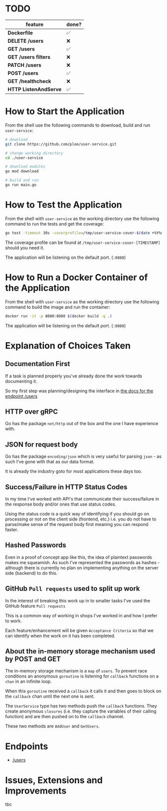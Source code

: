 # TODO

| feature | done? |
| - | - |
| **Dockerfile** | ✅ |
| **DELETE /users** | ❌ |
| **GET /users** | ✅ |
| **GET /users filters** | ❌ |
| **PATCH /users** | ❌ |
| **POST /users** | ✅ |
| **GET /healthcheck** | ❌ |
| **HTTP ListenAndServe** | ✅ |

# How to Start the Application

From the shell use the following commands to download, build and run `user-service`:

```sh
# download
git clone https://github.com/ploe/user-service.git

# change working directory
cd ./user-service

# download modules
go mod download

# build and run
go run main.go
```

# How to Test the Application

From the shell with `user-service` as the working directory use the following command to run the tests and get the coverage:

```sh
go test -timeout 30s -coverprofile=/tmp/user-service-cover-$(date +%Y%m%d%H%M%S) ./...
```

The coverage profile can be found at `/tmp/user-service-cover-[TIMESTAMP]` should you need it.

The application will be listening on the default port. (`:8080`)

# How to Run a Docker Container of the Application

From the shell with `user-service` as the working directory use the following command to build the image and run the container:

```sh
docker run -it -p 8080:8080 $(docker build -q .)
```

The application will be listening on the default port. (`:8080`)

# Explanation of Choices Taken

## Documentation First

If a task is planned properly you've already done the work towards documenting it.

So my first step was planning/designing the interface in [the docs for the endpoint /users](./docs/endpoints/users/README.md)

## HTTP over gRPC

Go has the package `net/http` out of the box and the one I have experience with.

## JSON for request body

Go has the package `encoding/json` which is very useful for parsing `json` - as such I've gone with that as our data format.

It is already the industry goto for most applications these days too.

## Success/Failure in HTTP Status Codes

In my time I've worked with API's that communicate their success/failure in the response body and/or ones that use status codes.

Using the status code is a quick way of identifying if you should go on processing or not on the client side (frontend, etc.) i.e. you do not have to parse/make sense of the request body first meaning you can respond faster.

## Hashed Passwords

Even in a proof of concept app like this, the idea of plaintext passwords makes me squeamish. As such I've represented the passwords as hashes - although there is currently no plan on implementing anything on the server side (backend) to do this.

## GitHub `Pull requests` used to split up work

In the interest of breaking this work up in to smaller tasks I've used the GitHub feature `Pull requests`

This is a common way of working in shops I've worked in and how I prefer to work.

Each feature/enhancement will be given `Acceptance Criteria` so that we can identify when the work on it has been completed.

## About the in-memory storage mechanism used by **POST** and **GET**

The in-memory storage mechanism is a `map` of `users`. To prevent race conditions an anonymous `goroutine` is listening for `callback` functions on a `chan` in an infinite loop.

When this `goroutine` received a `callback` it calls it and then goes to block on the `callback` chan until the next one is sent.

The `UserService` type has two methods push the `callback` functions. They create anonymous `closures` (i.e. they capture the variables of their calling function) and are then pushed on to the `callback` channel.

These two methods are `AddUser` and `GetUsers`.

# Endpoints

* [/users](./docs/endpoints/users.md)

# Issues, Extensions and Improvements

tbc
